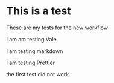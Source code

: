 # This is a test

These are my tests for the new workflow

I am am testing Vale

I am testing markdown

I am testing Prettier

the first test did not work
